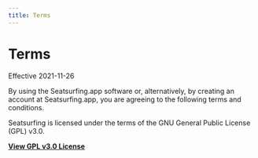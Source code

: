 ```yaml
---
title: Terms
---
```


# Terms

Effective 2021-11-26

By using the Seatsurfing.app software or, alternatively, by creating an account at Seatsurfing.app, you are agreeing to the following terms and conditions.

Seatsurfing is licensed under the terms of the GNU General Public License (GPL) v3.0.

**[View GPL v3.0 License](https://github.com/seatsurfing/seatsurfing/blob/master/LICENSE)**